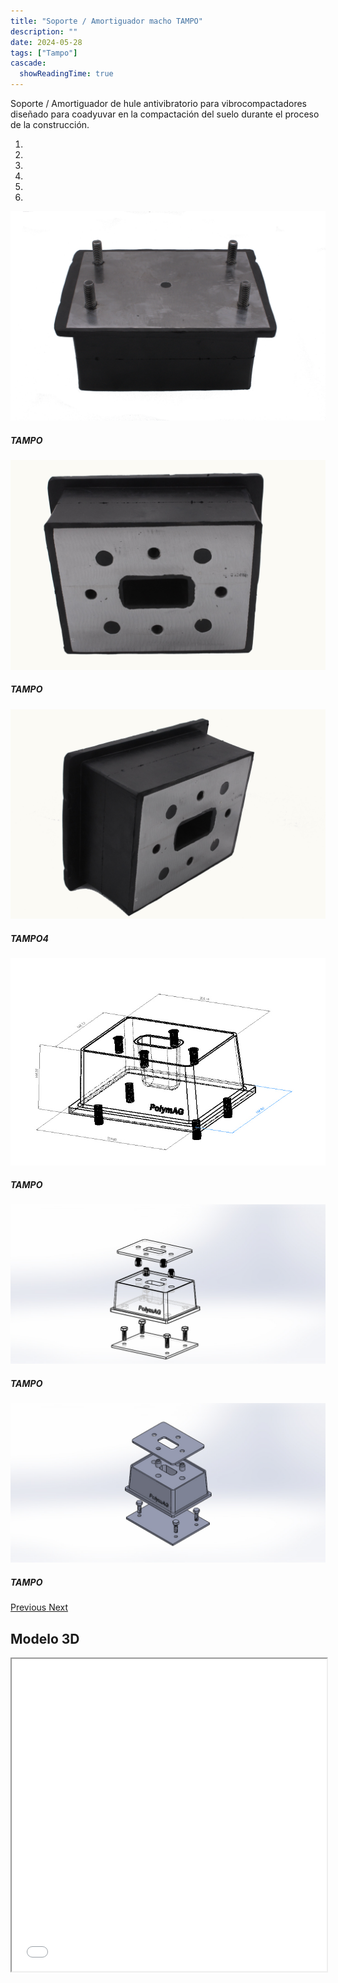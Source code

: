 ```yaml
---
title: "Soporte / Amortiguador macho TAMPO"
description: ""
date: 2024-05-28
tags: ["Tampo"]
cascade:
  showReadingTime: true
---
```


Soporte / Amortiguador de hule antivibratorio para vibrocompactadores diseñado para coadyuvar en la compactación del suelo durante el proceso de la construcción. 

<head>
  <meta charset="UTF-8">
  <meta name="viewport" content="width=device-width, initial-scale=1.0">
  <link rel="stylesheet" href="https://cdn.jsdelivr.net/npm/bootstrap@4.0.0/dist/css/bootstrap.min.css"
    integrity="sha384-Gn5384xqQ1aoWXA+058RXPxPg6fy4IWvTNh0E263XmFcJlSAwiGgFAW/dAiS6JXm" crossorigin="anonymous">
  <link rel="stylesheet" href="style.css">
  
  <title>Document</title>
</head>

<body>
  <div class="row">
    <div id="carouselExampleIndicators" class="carousel slide" data-ride="carousel">
      <ol class="carousel-indicators">
        <li data-target="#carouselExampleIndicators" data-slide-to="0" class="active"></li>
        <li data-target="#carouselExampleIndicators" data-slide-to="1"></li>
        <li data-target="#carouselExampleIndicators" data-slide-to="2"></li>
        <li data-target="#carouselExampleIndicators" data-slide-to="3"></li>
        <li data-target="#carouselExampleIndicators" data-slide-to="4"></li>
        <li data-target="#carouselExampleIndicators" data-slide-to="5"></li>
      </ol>
      <div class="carousel-inner">
        <div class="carousel-item active">
          <img class="d-block w-100"
            src="imges/DSC_1020.jpg"
            alt="First slide">
          <div class="carousel-caption d-none d-md-block">
            <h5>TAMPO</h5>
          </div>
        </div>
        <div class="carousel-item">
          <img class="d-block w-100"
            src="imges/DSC_1040.jpg"
            alt="Second slide">
            <div class="carousel-caption d-none d-md-block">
            <h5>TAMPO</h5>
          </div>
        </div>
        <div class="carousel-item">
          <img class="d-block w-100"
            src="imges/DSC_1041.jpg"
            alt="Third slide">
            <div class="carousel-caption d-none d-md-block">
            <h5>TAMPO4</h5>
          </div>
        </div>
        <div class="carousel-item">
          <img class="d-block w-100"
            src="imges/T-004.JPG"
            alt="Third slide">
            <div class="carousel-caption d-none d-md-block">
            <h5>TAMPO</h5>
          </div>
        </div>
        <div class="carousel-item">
          <img class="d-block w-100"
            src="imges/ENSAMBLE2.JPG"
            alt="Third slide">
            <div class="carousel-caption d-none d-md-block">
            <h5>TAMPO</h5>
          </div>
        </div>
        <div class="carousel-item">
          <img class="d-block w-100"
            src="imges/Ensamblaje1.JPG"
            alt="Third slide">
            <div class="carousel-caption d-none d-md-block">
            <h5>TAMPO</h5>
          </div>
        </div>
      </div>
      <a class="carousel-control-prev" href="#carouselExampleIndicators" role="button" data-slide="prev">
        <span class="carousel-control-prev-icon" aria-hidden="true"></span>
        <span class="sr-only">Previous</span>
      </a>
      <a class="carousel-control-next" href="#carouselExampleIndicators" role="button" data-slide="next">
        <span class="carousel-control-next-icon" aria-hidden="true"></span>
        <span class="sr-only">Next</span>
      </a>
    </div>
  </div>

## Modelo 3D

  <script src="https://code.jquery.com/jquery-3.2.1.slim.min.js"
    integrity="sha384-KJ3o2DKtIkvYIK3UENzmM7KCkRr/rE9/Qpg6aAZGJwFDMVNA/GpGFF93hXpG5KkN"
    crossorigin="anonymous"></script>
  <script src="https://cdn.jsdelivr.net/npm/popper.js@1.12.9/dist/umd/popper.min.js"
    integrity="sha384-ApNbgh9B+Y1QKtv3Rn7W3mgPxhU9K/ScQsAP7hUibX39j7fakFPskvXusvfa0b4Q"
    crossorigin="anonymous"></script>
  <script src="https://cdn.jsdelivr.net/npm/bootstrap@4.0.0/dist/js/bootstrap.min.js"
    integrity="sha384-JZR6Spejh4U02d8jOt6vLEHfe/JQGiRRSQQxSfFWpi1MquVdAyjUar5+76PVCmYl"
    crossorigin="anonymous"></script>
</body>


<script>
  setTimeout(() => {
    var element = document.getElementById("search-button");
    var divElement = document.getElementById('search-wrapper');
    element.onclick = function() {
      divElement.style.setProperty('visibility', 'visible', 'important');
  }
}, "1000");
</script>


<iframe src="model/model.html" width="100%" height="500px"></iframe>